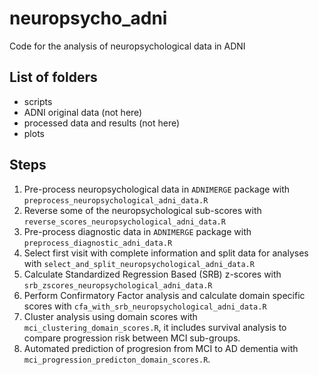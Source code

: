 # neuropsycho_adni
Code for the analysis of neuropsychological data in ADNI

## List of folders
- scripts
- ADNI original data (not here)
- processed data and results (not here)
- plots

## Steps

1. Pre-process neuropsychological data in `ADNIMERGE` package with `preprocess_neuropsychological_adni_data.R`
2. Reverse some of the neuropsychological sub-scores with `reverse_scores_neuropsychological_adni_data.R`
3. Pre-process diagnostic data in `ADNIMERGE` package with `preprocess_diagnostic_adni_data.R`
4. Select first visit with complete information and split data for analyses with `select_and_split_neuropsychological_adni_data.R`
5. Calculate Standardized Regression Based (SRB) z-scores with `srb_zscores_neuropsychological_adni_data.R`
6. Perform Confirmatory Factor analysis and calculate domain specific scores with `cfa_with_srb_neuropsychological_adni_data.R`
7. Cluster analysis using domain scores with `mci_clustering_domain_scores.R`, it includes survival analysis to compare progression risk between MCI sub-groups.
8. Automated prediction of progresion from MCI to AD dementia with `mci_progression_predicton_domain_scores.R`.